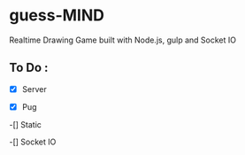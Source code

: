 # guess-MIND

Realtime Drawing Game built with Node.js, gulp and Socket IO

## To Do :

-[x] Server

-[x] Pug

-[] Static

-[] Socket IO

